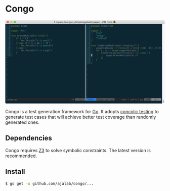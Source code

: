 # Congo

![](assets/screenshot.png)

Congo is a test generation framework for [Go](https://golang.org/).
It adopts [concolic testing](https://en.wikipedia.org/wiki/Concolic_testing) to generate test cases that will
achieve better test coverage than randomly generated ones.

## Dependencies

Congo requires [Z3](https://github.com/Z3Prover/z3) to solve symbolic constraints.
The latest version is recommended.

## Install

```sh
$ go get -u github.com/ajalab/congo/...
```